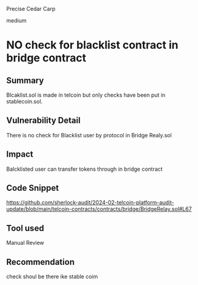 Precise Cedar Carp

medium

# NO check for blacklist contract in bridge contract

## Summary

Blcaklist.sol is made in telcoin but only checks have been put in stablecoin.sol.

## Vulnerability Detail

There is no check for Blacklist user by protocol in Bridge Realy.sol

## Impact

Balcklisted user can transfer tokens through in bridge contract

## Code Snippet
https://github.com/sherlock-audit/2024-02-telcoin-platform-audit-update/blob/main/telcoin-contracts/contracts/bridge/BridgeRelay.sol#L67

## Tool used



Manual Review

## Recommendation

check shoul be there ike stable coim
